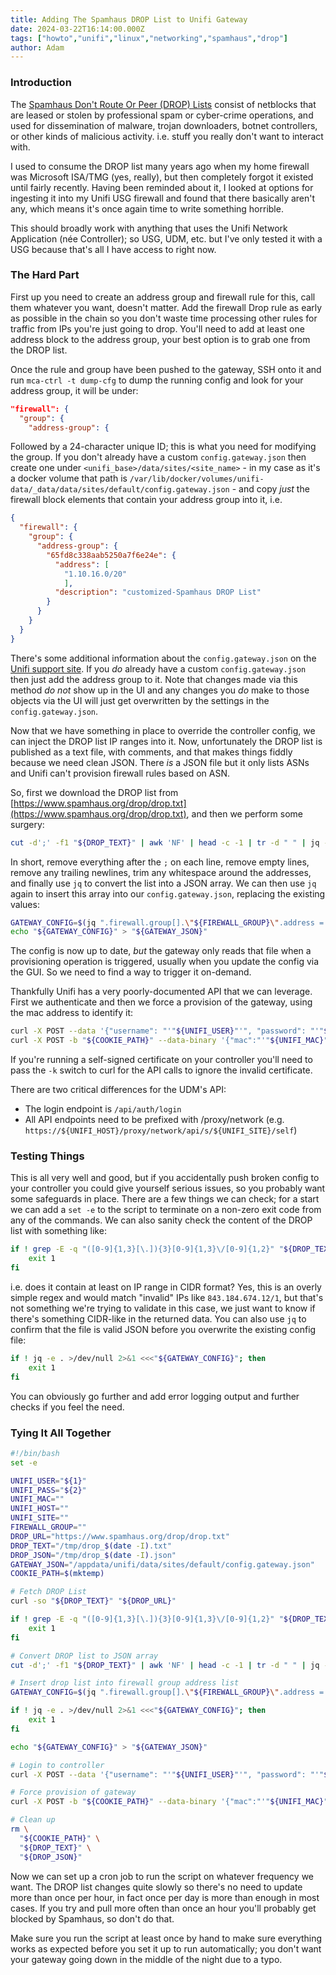 ```yaml
---
title: Adding The Spamhaus DROP List to Unifi Gateway
date: 2024-03-22T16:14:00.000Z
tags: ["howto","unifi","linux","networking","spamhaus","drop"]
author: Adam
---
```


### Introduction

The [Spamhaus Don't Route Or Peer (DROP) Lists](https://www.spamhaus.org/blocklists/do-not-route-or-peer/) consist of netblocks that are leased or stolen by professional spam or cyber-crime operations, and used for dissemination of malware, trojan downloaders, botnet controllers, or other kinds of malicious activity. i.e. stuff you really don't want to interact with.

I used to consume the DROP list many years ago when my home firewall was Microsoft ISA/TMG (yes, really), but then completely forgot it existed until fairly recently. Having been reminded about it, I looked at options for ingesting it into my Unifi USG firewall and found that there basically aren't any, which means it's once again time to write something horrible.

This should broadly work with anything that uses the Unifi Network Application (née Controller); so USG, UDM, etc. but I've only tested it with a USG because that's all I have access to right now.

### The Hard Part

First up you need to create an address group and firewall rule for this, call them whatever you want, doesn't matter. Add the firewall Drop rule as early as possible in the chain so you don't waste time processing other rules for traffic from IPs you're just going to drop. You'll need to add at least one address block to the address group, your best option is to grab one from the DROP list.

Once the rule and group have been pushed to the gateway, SSH onto it and run `mca-ctrl -t dump-cfg` to dump the running config and look for your address group, it will be under:

```json
"firewall": {
  "group": {
    "address-group": {
```

Followed by a 24-character unique ID; this is what you need for modifying the group. If you don't already have a custom `config.gateway.json` then create one under `<unifi_base>/data/sites/<site_name>` - in my case as it's a docker volume that path is `/var/lib/docker/volumes/unifi-data/_data/data/sites/default/config.gateway.json` - and copy *just* the firewall block elements that contain your address group into it, i.e.

```json
{
  "firewall": {
    "group": {
      "address-group": {
        "65fd8c338aab5250a7f6e24e": {
          "address": [
            "1.10.16.0/20"
            ],
          "description": "customized-Spamhaus DROP List"
        }
      }
    }
  }
}
```

There's some additional information about the `config.gateway.json` on the [Unifi support site](https://help.ui.com/hc/en-us/articles/215458888-UniFi-USG-Advanced-Configuration-Using-config-gateway-json). If you *do* already have a custom `config.gateway.json` then just add the address group to it. Note that changes made via this method *do not* show up in the UI and any changes you *do* make to those objects via the UI will just get overwritten by the settings in the `config.gateway.json`.

Now that we have something in place to override the controller config, we can inject the DROP list IP ranges into it. Now, unfortunately the DROP list is published as a text file, with comments, and that makes things fiddly because we need clean JSON. There *is* a JSON file but it only lists ASNs and Unifi can't provision firewall rules based on ASN.

So, first we download the DROP list from [https://www.spamhaus.org/drop/drop.txt](https://www.spamhaus.org/drop/drop.txt), and then we perform some surgery:

```bash
cut -d';' -f1 "${DROP_TEXT}" | awk 'NF' | head -c -1 | tr -d " " | jq -R -s -c 'split("\n")' > "${DROP_JSON}"
```

In short, remove everything after the `;` on each line, remove empty lines, remove any trailing newlines, trim any whitespace around the addresses, and finally use `jq` to convert the list into a JSON array. We can then use `jq` again to insert this array into our `config.gateway.json`, replacing the existing values:

```bash
GATEWAY_CONFIG=$(jq ".firewall.group[].\"${FIREWALL_GROUP}\".address = input" "${GATEWAY_JSON}" "${DROP_JSON}")
echo "${GATEWAY_CONFIG}" > "${GATEWAY_JSON}"
```

The config is now up to date, *but* the gateway only reads that file when a provisioning operation is triggered, usually when you update the config via the GUI. So we need to find a way to trigger it on-demand.

Thankfully Unifi has a very poorly-documented API that we can leverage. First we authenticate and then we force a provision of the gateway, using the mac address to identify it:

```bash
curl -X POST --data '{"username": "'"${UNIFI_USER}"'", "password": "'"${UNIFI_PASS}"'"}' --header 'Content-Type: application/json' -c "${COOKIE_PATH}" "https://${UNIFI_HOST}/api/login"
curl -X POST -b "${COOKIE_PATH}" --data-binary '{"mac":"'"${UNIFI_MAC}"'","cmd":"force-provision"}' --header "Content-Type: application/json" "https://${UNIFI_HOST}/api/s/${UNIFI_SITE}/cmd/devmgr"
```

If you're running a self-signed certificate on your controller you'll need to pass the `-k` switch to curl for the API calls to ignore the invalid certificate.

There are two critical differences for the UDM's API:

* The login endpoint is `/api/auth/login`
* All API endpoints need to be prefixed with /proxy/network (e.g. `https://${UNIFI_HOST}/proxy/network/api/s/${UNIFI_SITE}/self`)

### Testing Things

This is all very well and good, but if you accidentally push broken config to your controller you could give yourself serious issues, so you probably want some safeguards in place. There are a few things we can check; for a start we can add a `set -e` to the script to terminate on a non-zero exit code from any of the commands. We can also sanity check the content of the DROP list with something like:

```bash
if ! grep -E -q "([0-9]{1,3}[\.]){3}[0-9]{1,3}\/[0-9]{1,2}" "${DROP_TEXT}"; then
    exit 1
fi
```

i.e. does it contain at least on IP range in CIDR format? Yes, this is an overly simple regex and would match "invalid" IPs like `843.184.674.12/1`, but that's not something we're trying to validate in this case, we just want to know if there's something CIDR-like in the returned data. You can also use `jq` to confirm that the file is valid JSON before you overwrite the existing config file:

```bash
if ! jq -e . >/dev/null 2>&1 <<<"${GATEWAY_CONFIG}"; then
    exit 1
fi
```

You can obviously go further and add error logging output and further checks if you feel the need.

### Tying It All Together

```bash
#!/bin/bash
set -e

UNIFI_USER="${1}"
UNIFI_PASS="${2}"
UNIFI_MAC=""
UNIFI_HOST=""
UNIFI_SITE=""
FIREWALL_GROUP=""
DROP_URL="https://www.spamhaus.org/drop/drop.txt"
DROP_TEXT="/tmp/drop_$(date -I).txt"
DROP_JSON="/tmp/drop_$(date -I).json"
GATEWAY_JSON="/appdata/unifi/data/sites/default/config.gateway.json"
COOKIE_PATH=$(mktemp)

# Fetch DROP List
curl -so "${DROP_TEXT}" "${DROP_URL}"

if ! grep -E -q "([0-9]{1,3}[\.]){3}[0-9]{1,3}\/[0-9]{1,2}" "${DROP_TEXT}"; then
    exit 1
fi

# Convert DROP list to JSON array
cut -d';' -f1 "${DROP_TEXT}" | awk 'NF' | head -c -1 | tr -d " " | jq -R -s -c 'split("\n")' > "${DROP_JSON}"

# Insert drop list into firewall group address list
GATEWAY_CONFIG=$(jq ".firewall.group[].\"${FIREWALL_GROUP}\".address = input" "${GATEWAY_JSON}" "${DROP_JSON}")

if ! jq -e . >/dev/null 2>&1 <<<"${GATEWAY_CONFIG}"; then
    exit 1
fi

echo "${GATEWAY_CONFIG}" > "${GATEWAY_JSON}"

# Login to controller
curl -X POST --data '{"username": "'"${UNIFI_USER}"'", "password": "'"${UNIFI_PASS}"'"}' --header 'Content-Type: application/json' -c "${COOKIE_PATH}" "https://${UNIFI_HOST}/api/login"

# Force provision of gateway
curl -X POST -b "${COOKIE_PATH}" --data-binary '{"mac":"'"${UNIFI_MAC}"'","cmd":"force-provision"}' --header "Content-Type: application/json" "https://${UNIFI_HOST}/api/s/${UNIFI_SITE}/cmd/devmgr"

# Clean up
rm \
  "${COOKIE_PATH}" \
  "${DROP_TEXT}" \
  "${DROP_JSON}"
```

Now we can set up a cron job to run the script on whatever frequency we want. The DROP list changes quite slowly so there's no need to update more than once per hour, in fact once per day is more than enough in most cases. If you try and pull more often than once an hour you'll probably get blocked by Spamhaus, so don't do that.

Make sure you run the script at least once by hand to make sure everything works as expected before you set it up to run automatically; you don't want your gateway going down in the middle of the night due to a typo.

